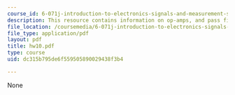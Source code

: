 ```yaml
---
course_id: 6-071j-introduction-to-electronics-signals-and-measurement-spring-2006
description: This resource contains information on op-amps, and pass filters.
file_location: /coursemedia/6-071j-introduction-to-electronics-signals-and-measurement-spring-2006/dc315b795de6f559505890029438f3b4_hw10.pdf
file_type: application/pdf
layout: pdf
title: hw10.pdf
type: course
uid: dc315b795de6f559505890029438f3b4

---
```

None